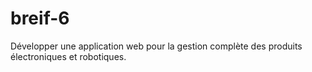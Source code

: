# breif-6
Développer une application web pour la gestion complète des produits électroniques et robotiques.
